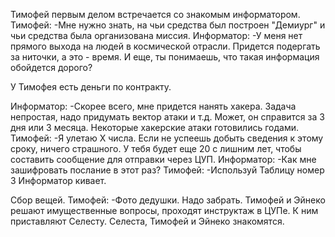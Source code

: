 Тимофей первым делом встречается со знакомым информатором.
Тимофей:
-Мне нужно знать, на чьи средства был построен "Демиург" и чьи средства была организована миссия.
Информатор:
-У меня нет прямого выхода на людей в космической отрасли. Придется подергать за ниточки, а это - время. И еще, ты понимаешь, что такая информация обойдется дорого?

У Тимофея есть деньги по контракту.

Информатор:
-Скорее всего, мне придется нанять хакера. Задача непростая, надо придумать вектор атаки и т.д. Может, он справится за 3 дня или 3 месяца. Некоторые хакерские атаки готовились годами.
Тимофей:
-Я улетаю Х числа. Если не успеешь добыть сведения к этому сроку, ничего страшного. У тебя будет еще 20 с лишним лет, чтобы составить сообщение для отправки через ЦУП.
Информатор:
-Как мне зашифровать послание в этот раз?
Тимофей:
-Используй Таблицу номер 3
Информатор кивает.

Сбор вещей.
Тимофей:
-Фото дедушки. Надо забрать.
Тимофей и Эйнеко решают имущественные вопросы, проходят инструктаж в ЦУПе. К ним приставляют Селесту. Селеста, Тимофей и Эйнеко знакомятся.